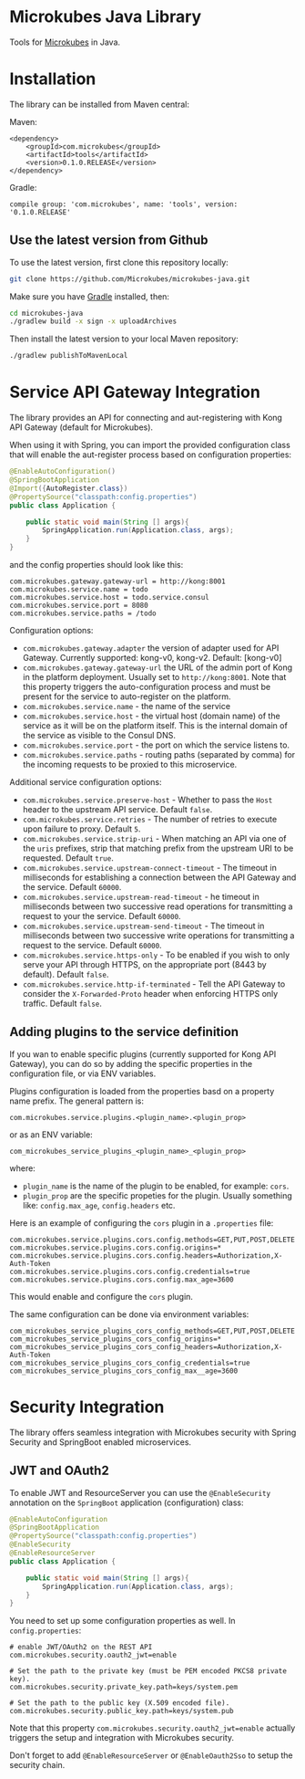 Microkubes Java Library
=======================

Tools for [Microkubes](https://microkubes.com) in Java.


# Installation

The library can be installed from Maven central:

Maven:

```
<dependency>
    <groupId>com.microkubes</groupId>
    <artifactId>tools</artifactId>
    <version>0.1.0.RELEASE</version>
</dependency>
```

Gradle:

```
compile group: 'com.microkubes', name: 'tools', version: '0.1.0.RELEASE'
```

## Use the latest version from Github

To use the latest version, first clone this repository locally:

```bash
git clone https://github.com/Microkubes/microkubes-java.git
```

Make sure you have [Gradle](https://gradle.org/) installed, then:

```bash
cd microkubes-java
./gradlew build -x sign -x uploadArchives
```

Then install the latest version to your local Maven repository:

```bash
./gradlew publishToMavenLocal
```


# Service API Gateway Integration

The library provides an API for connecting and aut-registering with Kong API Gateway (default for Microkubes).

When using it with Spring, you can import the provided configuration class that will enable the aut-register process
based on configuration properties:

```java
@EnableAutoConfiguration()
@SpringBootApplication
@Import({AutoRegister.class})
@PropertySource("classpath:config.properties")
public class Application {

    public static void main(String [] args){
        SpringApplication.run(Application.class, args);
    }
}
```

and the config properties should look like this:

```
com.microkubes.gateway.gateway-url = http://kong:8001
com.microkubes.service.name = todo
com.microkubes.service.host = todo.service.consul
com.microkubes.service.port = 8080
com.microkubes.service.paths = /todo
```

Configuration options:

* `com.microkubes.gateway.adapter` the version of adapter used for API Gateway. Currently supported: kong-v0, kong-v2. Default: [kong-v0]
* `com.microkubes.gateway.gateway-url` the URL of the admin port of Kong in the platform deployment. Usually set to `http://kong:8001`. 
Note that this property triggers the auto-configuration process and must be present for the service to auto-register on the platform.
* `com.microkubes.service.name` -  the name of the service
* `com.microkubes.service.host` - the virtual host (domain name) of the service as it will be on the platform itself. This is the
internal domain of the service as visible to the Consul DNS.
* `com.microkubes.service.port` - the port on which the service listens to.
* `com.microkubes.service.paths` - routing paths (separated by comma) for the incoming requests to be proxied to this microservice.

Additional service configuration options:

* `com.microkubes.service.preserve-host` - Whether to pass the `Host` header to the upstream API service. Default `false`.
* `com.microkubes.service.retries` - The number of retries to execute upon failure to proxy. Default `5`.
* `com.microkubes.service.strip-uri` - When matching an API via one of the `uris` prefixes, strip that matching prefix 
from the upstream URI to be requested.  Default `true`.
* `com.microkubes.service.upstream-connect-timeout` - The timeout in milliseconds for establishing a connection between
the API Gateway and the service. Default `60000`.
* `com.microkubes.service.upstream-read-timeout` - he timeout in milliseconds between two successive read operations for
transmitting a request to your the service. Default `60000`.
* `com.microkubes.service.upstream-send-timeout` - The timeout in milliseconds between two successive write operations
for transmitting a request to the service. Default `60000`.
* `com.microkubes.service.https-only` - To be enabled if you wish to only serve your API through HTTPS, on the appropriate
port (8443 by default). Default `false`.
* `com.microkubes.service.http-if-terminated` - Tell the API Gateway to consider the `X-Forwarded-Proto` header when enforcing
HTTPS only traffic. Default `false`.


## Adding plugins to the service definition

If you wan to enable specific plugins (currently supported for Kong API Gateway), you can do so by adding
the specific properties in the configuration file, or via ENV variables.

Plugins configuration is loaded from the properties basd on a property name prefix. The general pattern is:

```
com.microkubes.service.plugins.<plugin_name>.<plugin_prop>
```
or as an ENV variable:

```
com_microkubes_service_plugins_<plugin_name>_<plugin_prop>
```

where:
* `plugin_name` is the name of the plugin to be enabled, for example: `cors`.
* `plugin_prop` are the specific propeties for the plugin. Usually something like: `config.max_age`, `config.headers` etc.

Here is an example of configuring the `cors` plugin in a `.properties` file:

```properties
com.microkubes.service.plugins.cors.config.methods=GET,PUT,POST,DELETE
com.microkubes.service.plugins.cors.config.origins=*
com.microkubes.service.plugins.cors.config.headers=Authorization,X-Auth-Token
com.microkubes.service.plugins.cors.config.credentials=true
com.microkubes.service.plugins.cors.config.max_age=3600
```
This would enable and configure the `cors` plugin.

The same configuration can be done via environment variables:

```shell
com_microkubes_service_plugins_cors_config_methods=GET,PUT,POST,DELETE
com_microkubes_service_plugins_cors_config_origins=*
com_microkubes_service_plugins_cors_config_headers=Authorization,X-Auth-Token
com_microkubes_service_plugins_cors_config_credentials=true
com_microkubes_service_plugins_cors_config_max__age=3600
```

# Security Integration

The library offers seamless integration with Microkubes security with Spring Security and SpringBoot enabled microservices.

## JWT and OAuth2

To enable JWT and ResourceServer you can use the `@EnableSecurity` annotation on the `SpringBoot` application (configuration) class:

```java
@EnableAutoConfiguration
@SpringBootApplication
@PropertySource("classpath:config.properties")
@EnableSecurity
@EnableResourceServer
public class Application {

    public static void main(String [] args){
        SpringApplication.run(Application.class, args);
    }
}
```

You need to set up some configuration properties as well. In `config.properties`:

```
# enable JWT/OAuth2 on the REST API
com.microkubes.security.oauth2_jwt=enable

# Set the path to the private key (must be PEM encoded PKCS8 private key).
com.microkubes.security.private_key.path=keys/system.pem

# Set the path to the public key (X.509 encoded file).
com.microkubes.security.public_key.path=keys/system.pub
```

Note that this property `com.microkubes.security.oauth2_jwt=enable` actually triggers the setup and integration with
Microkubes security.

Don't forget to add `@EnableResourceServer` or `@EnableOauth2Sso` to setup the security chain.